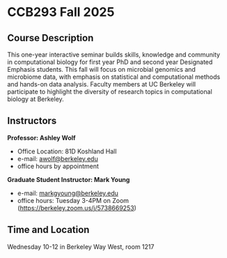 # CCB293 Fall 2025
## Course Description 
This one-year interactive seminar builds skills, knowledge and community in computational biology for first year PhD and second year Designated Emphasis students. This fall will focus on microbial genomics and microbiome data, with emphasis on statistical and computational methods and hands-on data analysis. Faculty members at UC Berkeley will participate to highlight the diversity of research topics in computational biology at Berkeley.
## Instructors
**Professor: Ashley Wolf**
- Office Location: 81D Koshland Hall
- e-mail: awolf@berkeley.edu
- office hours by appointment
  
**Graduate Student Instructor: Mark Young**
- e-mail: markgyoung@berkeley.edu
- office hours: Tuesday 3-4PM on Zoom (https://berkeley.zoom.us/j/5738669253)

## Time and Location
Wednesday 10-12 in Berkeley Way West, room 1217
